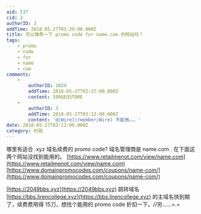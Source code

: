 ```yaml
---
aid: 537
cid: 2
authorID: 3
addTime: 2018-05-27T01:29:00.000Z
title: 可以推荐一下 promo code for name.com 的网站吗？
tags:
    - promo
    - code
    - for
    - name
    - com
comments:
    -
        authorID: 1029
        addTime: 2018-05-27T02:37:00.000Z
        content: 399GEOSTORE
    -
        authorID: 3
        addTime: 2018-05-27T03:12:00.000Z
        content: '@[Wire](/member/Wire) 不能用。。。'
date: 2018-05-27T03:12:00.000Z
category: 时政
---
```


哪里有适合 .xyz 域名续费的 promo code? 域名管理商是 name.com . 在下面这两个网站没找到能用的。 [https://www.retailmenot.com/view/name.com](https://www.retailmenot.com/view/name.com) [https://www.domainpromocodes.com/coupons/name-com/](https://www.domainpromocodes.com/coupons/name-com/)

[https://2049bbs.xyz](https://2049bbs.xyz) 跳转域名 [https://bbs.lirencollege.xyz](https://bbs.lirencollege.xyz) 的主域名快到期了，续费费用得 15刀，想找个能用的 promo code 折扣一下。//穷......=.=
